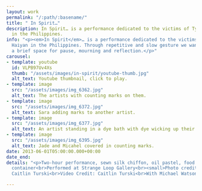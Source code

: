 ```yaml
---
layout: work
permalink: "/:path/:basename/"
title: " In Spirit…"
description: In Spirit… is a performance dedicated to the victims of Typhoon Haiyan
  in the Philippines.
info: "<p><em>In Spirit</em>… is a performance dedicated to the victims of Typhoon
  Haiyan in the Philippines. Through repetitive and slow gesture we wanted to create
  a brief space for pause, mourning and reflection.</p>"
carousel:
- template: youtube
  id: VLPB97Uv4Xs
  thumb: "/assets/images/in-spirit/youtube-thumb.jpg"
  alt_text: Youtube thumbnail, click to play.
- template: image
  src: "/assets/images/img_6362.jpg"
  alt_text: The artists with counting marks on them.
- template: image
  src: "/assets/images/img_6372.jpg"
  alt_text: Sara adding marks to another artist.
- template: image
  src: "/assets/images/img_6377.jpg"
  alt_text: An artist standing in a dye bath with dye wicking up their robes
- template: image
  src: "/assets/images/img_6395.jpg"
  alt_text: Jade and Micahel covered in counting marks.
date: 2013-06-01T05:00:00.000+00:00
date_end:
details: "<p>Two-hour performance, sewn silk chiffon, oil pastel, food dye, and metal
  container<br>Performed at Strange Loop Gallery<br><small>Photo credit: Cupid Ojala and
  Caitlin Turski<br>Video Credit: Caitlin Turski<br>With Michael Watson</small></p>"

---
```

